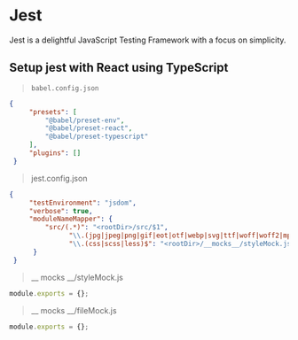# Jest

Jest is a delightful JavaScript Testing Framework with a focus on simplicity.

## Setup jest with React using TypeScript 

> `babel.config.json`

```json
{
     "presets": [
         "@babel/preset-env", 
         "@babel/preset-react", 
         "@babel/preset-typescript"
     ],
     "plugins": []
 }
```

> jest.config.json

```json
{
     "testEnvironment": "jsdom",
     "verbose": true,
     "moduleNameMapper": {
         "src/(.*)": "<rootDir>/src/$1",
               "\\.(jpg|jpeg|png|gif|eot|otf|webp|svg|ttf|woff|woff2|mp4|webm|wav|mp3|m4a|aac|oga)$": "<rootDir>/__mocks__/fileMock.js",
               "\\.(css|scss|less)$": "<rootDir>/__mocks__/styleMock.js"
      }
 }
```

> __ mocks __/styleMock.js

```js
module.exports = {};
```

> __ mocks __/fileMock.js

```js
module.exports = {};
```
